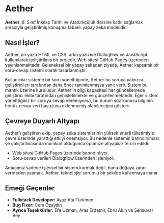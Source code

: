 # Aether

**Aether**, 8. Sınıf İnkılap Tarihi ve Atatürkçülük dersine katkı sağlamak amacıyla geliştirilmiş konuşma tabanlı yapay zeka modelidir.

## Nasıl İşler?

Aether, ön yüzü HTML ve CSS, arka yüzü ise Dialogflow ve JavaScript kullanılarak geliştirilmiş bir projedir. Web sitesi GitHub Pages üzerinden yayınlanmaktadır. Geleneksel bir yapay zekadan ziyade, Aether kapsamlı bir soru-cevap sistemi olarak tasarlanmıştır.

Kullanıcılar sisteme bir soru yönelttiğinde, Aether bu soruya yalnızca geliştiricileri tarafından daha önce tanımlanmışsa yanıt verir. Sistem bu mantık üzerine kuruludur. Aether’ın bilgi kapasitesi her güncellemede geliştirici ekibi tarafından genişletilmekte ve güncellenmektedir. Eğer sistem yönelttiğiniz bir soruya cevap veremiyorsa, bu durum söz konusu bilginin henüz cevap veri havuzuna eklenmemiş olabileceğini gösterir.

## Çevreye Duyarlı Altyapı

Aether'ı geliştiren ekip, yapay zeka sistemlerinin yüksek enerji tüketimiyle çevre üzerinde yarattığı etkiyi önemsiyor. Bu nedenle sistemin barındırılması ve çalıştırılmasında mümkün olduğunca optimize altyapılar tercih edildi:

- Web sitesi GitHub Pages üzerinde barındırılıyor.  
- Soru-cevap verileri Dialogflow üzerinden işleniyor.  

Amacımız sadece işlevsel bir sistem kurmak değil, bunu doğaya zarar vermeden yapmak. Aether, teknolojiyi sorumlu bir şekilde kullanmaya inanır.

## Emeği Geçenler

- **Fullstack Developer:** Ayaz Ata Türkmen  
- **Bug Fixer:** Cem Özaydın  
- **Ayrıca Teşekkürler:** Efe Uzman, Aras Erdemir, Ebru Akın ve Şehsuvar Bey
